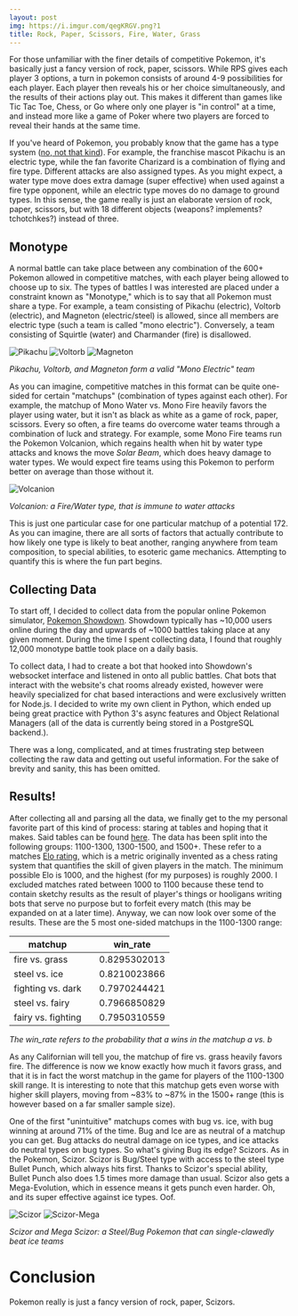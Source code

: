 ```yaml
---
layout: post
img: https://i.imgur.com/qegKRGV.png?1
title: Rock, Paper, Scissors, Fire, Water, Grass
---
```

For those unfamiliar with the finer details of competitive Pokemon, it's basically just a fancy version of rock, paper, scissors. While RPS gives each player 3 options, a turn in pokemon consists of around 4-9 possibilities for each player. Each player then reveals his or her choice simultaneously, and the results of their actions play out. This makes it different than games like Tic Tac Toe, Chess, or Go where only one player is "in control" at a time, and instead more like a game of Poker where two players are forced to reveal their hands at the same time.

If you've heard of Pokemon, you probably know that the game has a type system ([no, not that kind](https://en.wikipedia.org/wiki/Type_system)). For example, the franchise mascot Pikachu is an electric type, while the fan favorite Charizard is a combination of flying and fire type. Different attacks are also assigned types. As you might expect, a water type move does extra damage (super effective) when used against a fire type opponent, while an electric type moves do no damage to ground types. In this sense, the game really is just an elaborate version of rock, paper, scissors, but with 18 different objects (weapons? implements? tchotchkes?) instead of three.

## Monotype

A normal battle can take place between any combination of the 600+ Pokemon allowed in competitive matches, with each player being allowed to choose up to six. The types of battles I was interested are placed under a constraint known as "Monotype," which is to say that all Pokemon must share a type. For example, a team consisting of Pikachu (electric), Voltorb (electric), and Magneton (electric/steel) is allowed, since all members are electric type (such a team is called "mono electric"). Conversely, a team consisting of Squirtle (water) and Charmander (fire) is disallowed.

 ![Pikachu](http://play.pokemonshowdown.com/sprites/xyani/pikachu-original.gif)
 ![Voltorb](http://play.pokemonshowdown.com/sprites/xyani/voltorb.gif) 
 ![Magneton](http://play.pokemonshowdown.com/sprites/xyani/magneton.gif)

 *Pikachu, Voltorb, and Magneton form a valid "Mono Electric" team*
 
As you can imagine, competitive matches in this format can be quite one-sided for certain "matchups" (combination of types against each other). For example, the matchup of Mono Water vs. Mono Fire heavily favors the player using water, but it isn't as black as white as a game of rock, paper, scissors. Every so often, a fire teams do overcome water teams through a combination of luck and strategy. For example, some Mono Fire teams run the Pokemon Volcanion, which regains health when hit by water type attacks and knows the move *Solar Beam*, which does heavy damage to water types. We would expect fire teams using this Pokemon to perform better on average than those without it.

 ![Volcanion](http://play.pokemonshowdown.com/sprites/xyani/volcanion.gif)

 *Volcanion: a Fire/Water type, that is immune to water attacks*

This is just one particular case for one particular matchup of a potential 172. As you can imagine, there are all sorts of factors that actually contribute to how likely one type is likely to beat another, ranging anywhere from team composition, to special abilities, to esoteric game mechanics. Attempting to quantify this is where the fun part begins.

## Collecting Data
To start off, I decided to collect data from the popular online Pokemon simulator, [Pokemon Showdown](https://pokemonshowdown.com/). Showdown typically has \~10,000 users online during the day and upwards of \~1000 battles taking place at any given moment. During the time I spent collecting data, I found that roughly 12,000 monotype battle took place on a daily basis.

To collect data, I had to create a bot that hooked into Showdown's websocket interface and listened in onto all public battles. Chat bots that interact with the website's chat rooms already existed, however were heavily specialized for chat based interactions and were exclusively written for Node.js. I decided to write my own client in Python, which ended up being great practice with Python 3's async features and Object Relational Managers (all of the data is currently being stored in a PostgreSQL backend.).

There was a long, complicated, and at times frustrating step between collecting the raw data and getting out useful information. For the sake of brevity and sanity, this has been omitted.

## Results!
After collecting all and parsing all the data, we finally get to the my personal favorite part of this kind of process: staring at tables and hoping that it makes. Said tables can be found [here](https://docs.google.com/spreadsheets/d/1BU5OC5Q9Xw5zcgSzIfnbDw8X4AaiKbSN1L1jfyx7llc/edit?usp=sharing). The data has been split into the following groups: 1100-1300, 1300-1500, and 1500+. These refer to a matches [Elo rating](https://en.wikipedia.org/wiki/Elo_rating_system), which is a metric originally invented as a chess rating system that quantifies the skill of given players in the match. The minimum possible Elo is 1000, and the highest (for my purposes) is roughly 2000. I excluded matches rated between 1000 to 1100 because these tend to contain sketchy results as the result of player's things or hooligans writing bots that serve no purpose but to forfeit every match (this may be expanded on at a later time). Anyway, we can now look over some of the results. These are the 5 most one-sided matchups in the 1100-1300 range:

| matchup            |   |win_rate      |
|--------------------|---|--------------|
| fire vs. grass     |   | 0.8295302013 |
| steel vs. ice      |   | 0.8210023866 |
| fighting vs. dark  |   | 0.7970244421 |
| steel vs. fairy    |   | 0.7966850829 |
| fairy vs. fighting |   | 0.7950310559 |

*The win_rate refers to the probability that a wins in the matchup a vs. b*

As any Californian will tell you, the matchup of fire vs. grass heavily favors fire. The difference is now we know exactly how much it favors grass, and that it is in fact the worst matchup in the game for players of the 1100-1300 skill range. It is interesting to note that this matchup gets even worse with higher skill players, moving from ~83% to ~87% in the 1500+ range (this is however based on a far smaller sample size).

One of the first "unintuitive" matchups comes with bug vs. ice, with bug winning at around 71% of the time. Bug and Ice are as neutral of a matchup you can get. Bug attacks do neutral damage on ice types, and ice attacks do neutral types on bug types. So what's giving Bug its edge? Scizors. As in the Pokemon, Scizor. Scizor is Bug/Steel type with access to the steel type Bullet Punch, which always hits first. Thanks to Scizor's special ability, Bullet Punch also does 1.5 times more damage than usual. Scizor also gets a Mega-Evolution, which in essence means it gets punch even harder. Oh, and its super effective against ice types. Oof.

![Scizor](http://play.pokemonshowdown.com/sprites/xyani/scizor.gif)
![Scizor-Mega](http://play.pokemonshowdown.com/sprites/xyani/scizor-mega.gif)

*Scizor and Mega Scizor: a Steel/Bug Pokemon that can single-clawedly beat ice teams*

# Conclusion
Pokemon really is just a fancy version of rock, paper, Scizors.